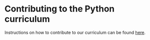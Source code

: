 # Contributing to the Python curriculum

Instructions on how to contribute to our curriculum can be found [here](https://github.com/CodeClub/curriculum_documentation/blob/master/contributing.md).
